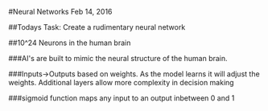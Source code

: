 #Neural Networks
Feb 14, 2016

##Todays Task: Create a rudimentary neural network

##10^24 Neurons in the human brain

###AI's are built to mimic the neural structure of the human brain.

###Inputs->Outputs based on weights. As the model learns it will adjust the weights. Additional layers allow more complexity in decision making

###sigmoid function maps any input to an output inbetween 0 and 1